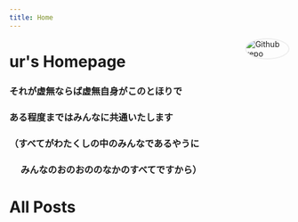 ```yaml
---
title: Home
---
```


[<img src="https://avatars.githubusercontent.com/u/168523312?v=4" style="max-width:15%;min-width:40px;float:right;border-radius: 80%;border: 2px solid #eee;" alt="Github repo" />](https://github.com/uranv)

# ur's Homepage

### それが虚無ならば虚無自身がこのとほりで
###            ある程度まではみんなに共通いたします
### （すべてがわたくしの中のみんなであるやうに
### 　         みんなのおのおののなかのすべてですから）

# All Posts



